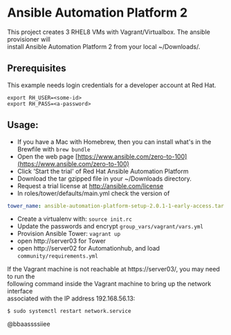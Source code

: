 # Ansible Automation Platform 2

This project creates 3 RHEL8 VMs with Vagrant/Virtualbox. The ansible provisioner will  
install Ansible Automation Platform 2 from your local ~/Downloads/.

## Prerequisites

This example needs login credentials for a developer account at Red Hat.
```
export RH_USER=<some-id>
export RH_PASS=<a-password>
```

## Usage:
- If you have a Mac with Homebrew, then you can install what's in the Brewfile with `brew bundle`
- Open the web page [https://www.ansible.com/zero-to-100](https://www.ansible.com/zero-to-100)
- Click 'Start the trial' of Red Hat Ansible Automation Platform
- Download the tar gzipped file in your ~/Downloads directory.
- Request a trial license at http://ansible.com/license
- In roles/tower/defaults/main.yml check the version of
```yaml
tower_name: ansible-automation-platform-setup-2.0.1-1-early-access.tar.gz`
```
- Create a virtualenv with: `source init.rc`
- Update the passwords and encrypt `group_vars/vagrant/vars.yml`
- Provision Ansible Tower: `vagrant up`
- open http://server03 for Tower
- open http://server02 for Automationhub, and load `community/requirements.yml`

If the Vagrant machine is not reachable at https://server03/, you may need to run the   
following command inside the Vagrant machine to bring up the network interface  
associated with the IP address 192.168.56.13:   
```
$ sudo systemctl restart network.service
```
@bbaassssiiee
